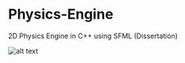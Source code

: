 # Physics-Engine
2D Physics Engine in C++ using SFML (Dissertation)



![alt text](https://github.com/ElliotG98/Physics-Engine//[branch]/image.jpg?raw=true)
